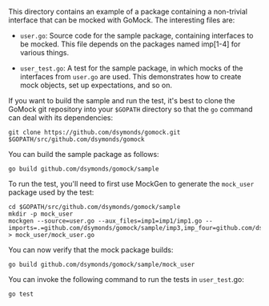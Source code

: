 This directory contains an example of a package containing a non-trivial
interface that can be mocked with GoMock. The interesting files are:

 *  `user.go`: Source code for the sample package, containing interfaces to be
    mocked. This file depends on the packages named imp[1-4] for various things.

 *  `user_test.go`: A test for the sample package, in which mocks of the
    interfaces from `user.go` are used. This demonstrates how to create mock
    objects, set up expectations, and so on.

If you want to build the sample and run the test, it's best to clone the GoMock
git repository into your `$GOPATH` directory so that the `go` command can deal
with its dependencies:

    git clone https://github.com/dsymonds/gomock.git $GOPATH/src/github.com/dsymonds/gomock

You can build the sample package as follows:

    go build github.com/dsymonds/gomock/sample

To run the test, you'll need to first use MockGen to generate the `mock_user`
package used by the test:

    cd $GOPATH/src/github.com/dsymonds/gomock/sample
    mkdir -p mock_user
    mockgen --source=user.go --aux_files=imp1=imp1/imp1.go --imports=.=github.com/dsymonds/gomock/sample/imp3,imp_four=github.com/dsymonds/gomock/sample/imp4 > mock_user/mock_user.go

You can now verify that the mock package builds:

    go build github.com/dsymonds/gomock/sample/mock_user

You can invoke the following command to run the tests in `user_test`.go:

    go test
